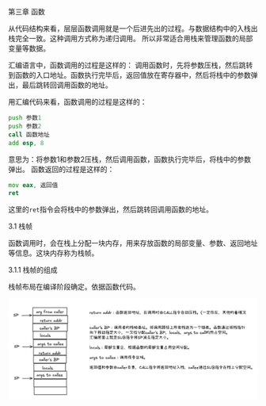 第三章 函数

从代码结构来看，层层函数调用就是一个后进先出的过程。与数据结构中的入栈出栈完全一致。这种调用方式称为递归调用。
所以非常适合用栈来管理函数的局部变量等数据。

汇编语言中，函数调用的过程是这样的：
调用函数时，先将参数压栈，然后跳转到函数的入口地址。函数执行完毕后，返回值放在寄存器中，然后将栈中的参数弹出，最后跳转回调用函数的地址。

用汇编代码来看，函数调用的过程是这样的：
```asm
push 参数1
push 参数2
call 函数地址
add esp, 8
```
意思为：将参数1和参数2压栈，然后调用函数，函数执行完毕后，将栈中的参数弹出。
函数返回的过程是这样的：
```asm
mov eax, 返回值
ret
```
这里的`ret`指令会将栈中的参数弹出，然后跳转回调用函数的地址。

3.1 栈帧

函数调用时，会在栈上分配一块内存，用来存放函数的局部变量、参数、返回地址等信息。这块内存称为栈帧。

3.1.1 栈帧的组成

栈帧布局在编译阶段确定。依据函数代码。


![ch3-3.1.1.png](img/ch3-3.1.1.png)
